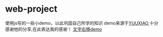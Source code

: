 # web-project
使用js写的一些小demo，以此巩固自己所学的知识
demo来源于[YUUXIAO](https://github.com/YUUXIAO),十分感谢他的分享,在此表达我的感谢！
[文字右移demo](https://readream.github.io/web-project/文字右移/index.html)
